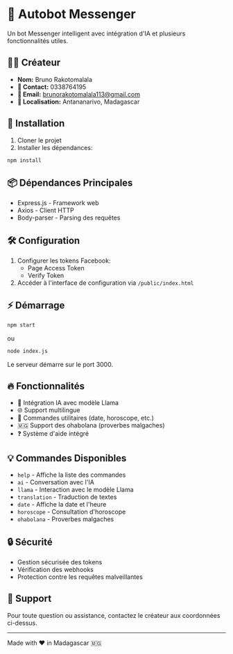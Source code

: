 
# 🤖 Autobot Messenger

Un bot Messenger intelligent avec intégration d'IA et plusieurs fonctionnalités utiles.

## 👨‍💻 Créateur

- **Nom:** Bruno Rakotomalala
- **📱 Contact:** 0338764195
- **📧 Email:** brunorakotomalala113@gmail.com
- **📍 Localisation:** Antananarivo, Madagascar

## 🚀 Installation

1. Cloner le projet
2. Installer les dépendances:
```bash
npm install
```

## 📦 Dépendances Principales

- Express.js - Framework web
- Axios - Client HTTP
- Body-parser - Parsing des requêtes

## 🛠️ Configuration

1. Configurer les tokens Facebook:
   - Page Access Token
   - Verify Token
2. Accéder à l'interface de configuration via `/public/index.html`

## ⚡ Démarrage

```bash
npm start
```
ou
```bash
node index.js
```

Le serveur démarre sur le port 3000.

## 🔥 Fonctionnalités

- 🤖 Intégration IA avec modèle Llama
- 🌐 Support multilingue
- 📅 Commandes utilitaires (date, horoscope, etc.)
- 🇲🇬 Support des ohabolana (proverbes malgaches)
- ❓ Système d'aide intégré

## 💡 Commandes Disponibles

- `help` - Affiche la liste des commandes
- `ai` - Conversation avec l'IA
- `llama` - Interaction avec le modèle Llama
- `translation` - Traduction de textes
- `date` - Affiche la date et l'heure
- `horoscope` - Consultation d'horoscope
- `ohabolana` - Proverbes malgaches

## 🔒 Sécurité

- Gestion sécurisée des tokens
- Vérification des webhooks
- Protection contre les requêtes malveillantes

## 💪 Support

Pour toute question ou assistance, contactez le créateur aux coordonnées ci-dessus.

---
Made with ❤️ in Madagascar 🇲🇬
